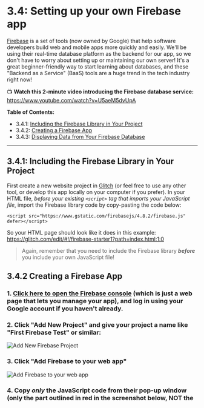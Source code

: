 # 3.4: Setting up your own Firebase app

[Firebase](https://firebase.google.com/) is a set of tools (now owned by Google) that help software developers build web and mobile apps more quickly and easily. We'll be using their real-time database platform as the backend for our app, so we don't have to worry about setting up or maintaining our own server! It's a great beginner-friendly way to start learning about databases, and these "Backend as a Service" (BaaS) tools are a huge trend in the tech industry right now!

:tv: **Watch this 2-minute video introducing the Firebase database service:** 
https://www.youtube.com/watch?v=U5aeM5dvUpA

**Table of Contents:**  
  - 3.4.1: [Including the Firebase Library in Your Project](#321-including-the-firebase-library-in-your-project)
  - 3.4.2: [Creating a Firebase App](#322-creating-a-firebase-app)
  - 3.4.3: [Displaying Data from Your Firebase Database](#323-displaying-data-from-your-firebase-database)

<hr/>

## 3.4.1: Including the Firebase Library in Your Project

First create a new website project in [Glitch](https://glitch.com/) (or feel free to use any other tool, or develop this app locally on your computer if you prefer).
In your HTML file, *before your existing `<script>` tag that imports your JavaScript file*, import the Firebase library code by copy-pasting the code below:
```
<script src="https://www.gstatic.com/firebasejs/4.8.2/firebase.js" defer></script>
```
So your HTML page should look like it does in this example: 
https://glitch.com/edit/#!/firebase-starter1?path=index.html:1:0

  > Again, remember that you need to include the Firebase library ***before*** you include your own JavaScript file!


## 3.4.2 Creating a Firebase App

### 1. [**Click here to open the Firebase console**](https://console.firebase.google.com/) (which is just a web page that lets you manage your app), and log in using your Google account if you haven't already.
 
### 2. Click "Add New Project" and give your project a name like "First Firebase Test" or similar:

  ![Add New Firebase Project](https://raw.githubusercontent.com/LearnTeachCode/intro-javascript-class/master/week-3/img/addproject.png)
 
### 3. Click "Add Firebase to your web app"
  
  ![Add Firebase to your web app](https://raw.githubusercontent.com/LearnTeachCode/intro-javascript-class/master/week-3/img/add-firebase-to-web-app.png)
 
### 4. Copy ***only*** the JavaScript code from their pop-up window (only the part outlined in red in the screenshot below, NOT the <script> tags). Then paste that code into your JavaScript file.

  ![Copy Firebase initialization code](https://raw.githubusercontent.com/LearnTeachCode/intro-javascript-class/master/week-3/img/addfirebase.png)

So your JavaScript file should now look very similar to this:
https://glitch.com/edit/#!/firebase-starter1?path=script.js:12:31

**Don’t copy-paste my code from the Glitch project above,**
you need to use your own database name, API key etc for your Firebase app, not mine!

### 5. In the Firebase console, navigate to the "Database" page and then to the "Rules" tab.
Shortcut: [Click on this link](https://console.firebase.google.com/project/_/database/rules) and then choose your project to get to the page quickly!

Then double-click the code where it says ```"auth !== null"``` and type to replace it with ```true``` so that the code says ```".read": true, ".write": true``` for the rules.

*Note: **Don't** use quote marks around ```true```! So it should look like this:*

![database rules](https://raw.githubusercontent.com/LearnTeachCode/intro-javascript-class/master/week-3/img/rules.png)

### 6. Click the **Publish** button right above the rules to save your changes.
You should now see a warning like in the image below, saying that your security rules are defined as public and anyone can read or write to your database:

![database rules warning](https://raw.githubusercontent.com/LearnTeachCode/intro-javascript-class/master/week-3/img/rulewarning.png)

That's exactly what we want right now; while we're testing this first version of our app, we want it to work without requiring users to sign in first. Later on you can change the rules to add security as needed, once you’re ready to share your app with the world.

:trophy: **Congrats, you now have a Firebase app!** :) To recap, your project should look similar to this:
https://glitch.com/edit/#!/firebase-starter1 


## 3.4.3 Displaying Data from Your Firebase Database

Now let’s make sure your Firebase app is working! 

**Add Sample Data Using the Firebase Console:**

  1. In the Firebase Console (the website you logged into earlier), click “Develop” on the left menu, then "Database", and then to the "Data" tab.
*Shortcut: [Click on this link](https://console.firebase.google.com/project/_/database/data) and then choose your project.*

  2. Hover your mouse over the name of your database (in my example below, it’s called fir-test-c7763) and then click on the plus sign that appears:

![hover data](https://raw.githubusercontent.com/LearnTeachCode/intro-javascript-class/master/week-3/img/hoverrule.png)

  3. In the two text boxes that pop up, type **"greeting"** for the name and **"Hi from Firebase!"** for the value.

Then **click the blue "Add" button** when you're ready to save your new data:

![add data](https://raw.githubusercontent.com/LearnTeachCode/intro-javascript-class/master/week-3/img/adddata.png)

Done! :)
 
**Test Displaying the Data on Your Web Page:**

  1. Create an HTML element, like a paragraph, with the id "firebase-greeting". And in your JavaScript file, create an object named firebaseGreetElem for that element.

  2. Create another JavaScript object called **dbGreetingRef**. This object will be our reference to the **"greeting"** row of our Firebase database. Use this chain of built-in Firebase functions:

```let dbGreetingRef = firebase.database().ref("greeting");```

  3. Next, we'll use another built-in Firebase function to create an event listener that will display our data on the web page any time our database is updated:

```
dbGreetingRef.on("value", displayFirebaseGreeting);
function displayFirebaseGreeting(dataSnapshot) {
  firebaseGreetElem.textContent = dataSnapshot.val();
}
```

  4. Now let's test our new app! Open up your web page and you should now see your message "Hi from Firebase!" appear on the page! :)

  5. One more test just to make sure it’s updating correctly: while your web page for your app is open in your web browser (leave it open! No need to refresh it!), open another tab to go back to your Firebase console.

To do that, you can click “Develop” on the left menu, then "Database", and then to the "Data" tab.

*Shortcut: [Click on this link](https://console.firebase.google.com/project/_/database/data) and then choose your project.*

Click on your "Hi from Firebase!" message, type in the box to change the value to something else like "I changed this data in Firebase!", and then press the **Enter key** to save your changes:

![change data](https://raw.githubusercontent.com/LearnTeachCode/intro-javascript-class/master/week-3/img/changeddata.png)

Now look at your web page again; you can see the data change in real time! Cool, right?
